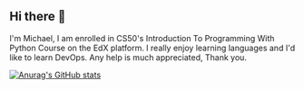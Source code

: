 ## Hi there 👋

I'm Michael, I am enrolled in CS50's Introduction To Programming With Python Course on the EdX platform. I really enjoy learning languages and I'd like to learn DevOps. Any help is much appreciated, Thank you.

[![Anurag's GitHub stats](https://github-readme-stats.vercel.app/api?username=MichaelJuarezJr)](https://github.com/anuraghazra/github-readme-stats)
